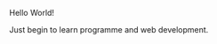 <!--
- 👋 Hi, I’m @kafe523
- 🌱 I’m currently learning Anything, like Github.
- 📫 Currely no way can reach me. :D
-->

<!---
kafe523/kafe523 is a ✨ special ✨ repository because its `README.md` (this file) appears on your GitHub profile.
You can click the Preview link to take a look at your changes.
--->


Hello World!

Just begin to learn programme and web development.
